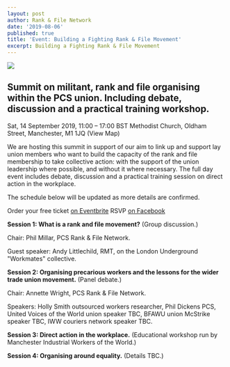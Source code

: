 ```yaml
---
layout: post
author: Rank & File Network
date: '2019-08-06'
published: true
title: 'Event: Building a Fighting Rank & File Movement'
excerpt: Building a Fighting Rank & File Movement
---
```

![]({{site.baseurl}}/https://img.evbuc.com/https%3A%2F%2Fcdn.evbuc.com%2Fimages%2F67465091%2F322974545073%2F1%2Foriginal.20190803-180106?w=800&auto=compress&rect=0%2C26%2C642%2C321&s=1e52037690f6d90dda8c0e9cfbb01b52)

## Summit on militant, rank and file organising within the PCS union. Including debate, discussion and a practical training workshop.

Sat, 14 September 2019, 11:00 – 17:00 BST
Methodist Church, Oldham Street, Manchester, M1 1JQ (View Map)

We are hosting this summit in support of our aim to link up and support lay union members who want to build the capacity of the rank and file membership to take collective action: with the support of the union leadership where possible, and without it where necessary. The full day event includes debate, discussion and a practical training session on direct action in the workplace.

The schedule below will be updated as more details are confirmed.

Order your free ticket [on Eventbrite](https://www.eventbrite.co.uk/e/building-a-fighting-rank-file-movement-tickets-67885494341)
RSVP [on Facebook](https://www.facebook.com/events/1053304744867228/)

**Session 1: What is a rank and file movement?** (Group discussion.)

Chair: Phil Millar, PCS Rank & File Network.

Guest speaker: Andy Littlechild, RMT, on the London Underground "Workmates" collective.

**Session 2: Organising precarious workers and the lessons for the wider trade union movement.** (Panel debate.)

Chair: Annette Wright, PCS Rank & File Network.

Speakers: Holly Smith outsourced workers researcher, Phil Dickens PCS, United Voices of the World union speaker TBC, BFAWU union McStrike speaker TBC, IWW couriers network speaker TBC.

**Session 3: Direct action in the workplace.** (Educational workshop run by Manchester Industrial Workers of the World.)

**Session 4: Organising around equality.** (Details TBC.)
